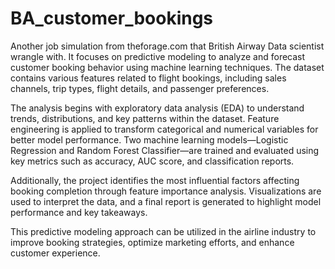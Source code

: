 # BA_customer_bookings

Another job simulation from theforage.com that British Airway Data scientist wrangle with. It focuses on predictive modeling to analyze and forecast customer booking behavior using machine learning techniques. The dataset contains various features related to flight bookings, including sales channels, trip types, flight details, and passenger preferences.

The analysis begins with exploratory data analysis (EDA) to understand trends, distributions, and key patterns within the dataset. Feature engineering is applied to transform categorical and numerical variables for better model performance. Two machine learning models—Logistic Regression and Random Forest Classifier—are trained and evaluated using key metrics such as accuracy, AUC score, and classification reports.

Additionally, the project identifies the most influential factors affecting booking completion through feature importance analysis. Visualizations are used to interpret the data, and a final report is generated to highlight model performance and key takeaways.

This predictive modeling approach can be utilized in the airline industry to improve booking strategies, optimize marketing efforts, and enhance customer experience.
